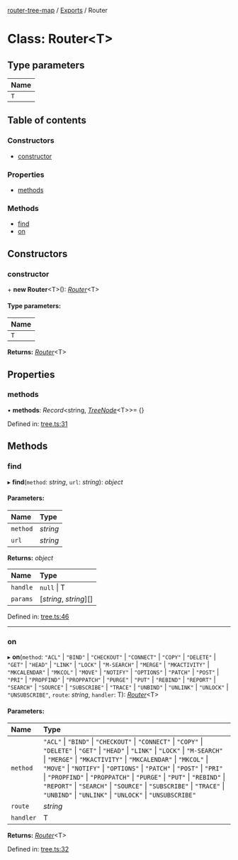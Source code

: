 [router-tree-map](../README.md) / [Exports](../modules.md) / Router

# Class: Router<T\>

## Type parameters

| Name |
| :------ |
| `T` |

## Table of contents

### Constructors

- [constructor](router.md#constructor)

### Properties

- [methods](router.md#methods)

### Methods

- [find](router.md#find)
- [on](router.md#on)

## Constructors

### constructor

\+ **new Router**<T\>(): [*Router*](router.md)<T\>

#### Type parameters:

| Name |
| :------ |
| `T` |

**Returns:** [*Router*](router.md)<T\>

## Properties

### methods

• **methods**: *Record*<string, [*TreeNode*](treenode.md)<T\>\>= {}

Defined in: [tree.ts:31](https://github.com/ingress/ingress/blob/43567e1/modules/router-tree-map/src/tree.ts#L31)

## Methods

### find

▸ **find**(`method`: *string*, `url`: *string*): *object*

#### Parameters:

| Name | Type |
| :------ | :------ |
| `method` | *string* |
| `url` | *string* |

**Returns:** *object*

| Name | Type |
| :------ | :------ |
| `handle` | ``null`` \| T |
| `params` | [*string*, *string*][] |

Defined in: [tree.ts:46](https://github.com/ingress/ingress/blob/43567e1/modules/router-tree-map/src/tree.ts#L46)

___

### on

▸ **on**(`method`: ``"ACL"`` \| ``"BIND"`` \| ``"CHECKOUT"`` \| ``"CONNECT"`` \| ``"COPY"`` \| ``"DELETE"`` \| ``"GET"`` \| ``"HEAD"`` \| ``"LINK"`` \| ``"LOCK"`` \| ``"M-SEARCH"`` \| ``"MERGE"`` \| ``"MKACTIVITY"`` \| ``"MKCALENDAR"`` \| ``"MKCOL"`` \| ``"MOVE"`` \| ``"NOTIFY"`` \| ``"OPTIONS"`` \| ``"PATCH"`` \| ``"POST"`` \| ``"PRI"`` \| ``"PROPFIND"`` \| ``"PROPPATCH"`` \| ``"PURGE"`` \| ``"PUT"`` \| ``"REBIND"`` \| ``"REPORT"`` \| ``"SEARCH"`` \| ``"SOURCE"`` \| ``"SUBSCRIBE"`` \| ``"TRACE"`` \| ``"UNBIND"`` \| ``"UNLINK"`` \| ``"UNLOCK"`` \| ``"UNSUBSCRIBE"``, `route`: *string*, `handler`: T): [*Router*](router.md)<T\>

#### Parameters:

| Name | Type |
| :------ | :------ |
| `method` | ``"ACL"`` \| ``"BIND"`` \| ``"CHECKOUT"`` \| ``"CONNECT"`` \| ``"COPY"`` \| ``"DELETE"`` \| ``"GET"`` \| ``"HEAD"`` \| ``"LINK"`` \| ``"LOCK"`` \| ``"M-SEARCH"`` \| ``"MERGE"`` \| ``"MKACTIVITY"`` \| ``"MKCALENDAR"`` \| ``"MKCOL"`` \| ``"MOVE"`` \| ``"NOTIFY"`` \| ``"OPTIONS"`` \| ``"PATCH"`` \| ``"POST"`` \| ``"PRI"`` \| ``"PROPFIND"`` \| ``"PROPPATCH"`` \| ``"PURGE"`` \| ``"PUT"`` \| ``"REBIND"`` \| ``"REPORT"`` \| ``"SEARCH"`` \| ``"SOURCE"`` \| ``"SUBSCRIBE"`` \| ``"TRACE"`` \| ``"UNBIND"`` \| ``"UNLINK"`` \| ``"UNLOCK"`` \| ``"UNSUBSCRIBE"`` |
| `route` | *string* |
| `handler` | T |

**Returns:** [*Router*](router.md)<T\>

Defined in: [tree.ts:32](https://github.com/ingress/ingress/blob/43567e1/modules/router-tree-map/src/tree.ts#L32)
